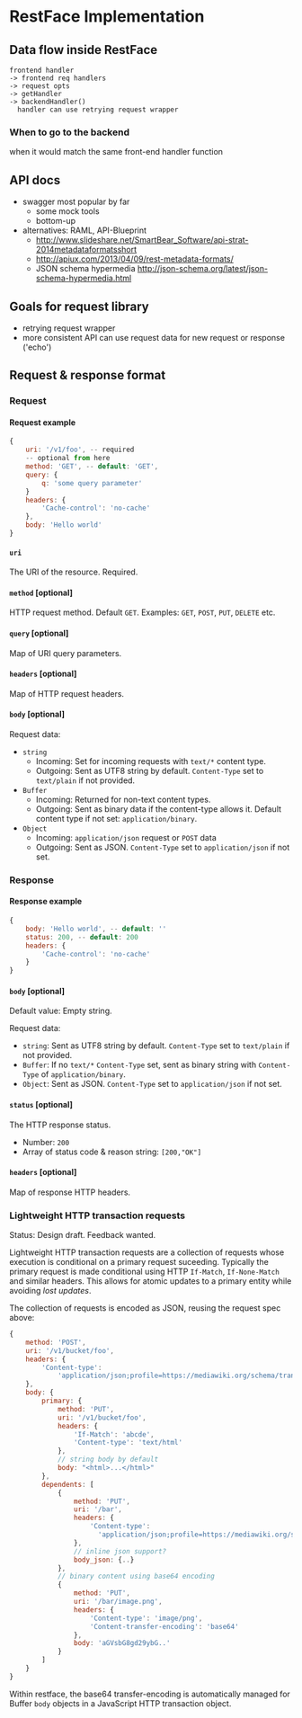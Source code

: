 RestFace Implementation
=======================

Data flow inside RestFace
-------------------------
```
frontend handler
-> frontend req handlers
-> request opts
-> getHandler
-> backendHandler()
  handler can use retrying request wrapper
```

### When to go to the backend
when it would match the same front-end handler function


API docs
--------
- swagger most popular by far
    - some mock tools
    - bottom-up
- alternatives: RAML, API-Blueprint
    - http://www.slideshare.net/SmartBear_Software/api-strat-2014metadataformatsshort
    - http://apiux.com/2013/04/09/rest-metadata-formats/
    - JSON schema hypermedia http://json-schema.org/latest/json-schema-hypermedia.html


Goals for request library
--------------------------
- retrying request wrapper
- more consistent API
  can use request data for new request or response ('echo')

## Request & response format
### Request
#### Request example
```javascript
{
    uri: '/v1/foo', -- required
    -- optional from here
    method: 'GET', -- default: 'GET',
    query: {
        q: 'some query parameter'
    }
    headers: {
        'Cache-control': 'no-cache'
    },
    body: 'Hello world'
}
```
#### `uri`
The URI of the resource. Required.

#### `method` [optional]
HTTP request method. Default `GET`. Examples: `GET`, `POST`, `PUT`, `DELETE`
etc.

#### `query` [optional]
Map of URI query parameters.

#### `headers` [optional]
Map of HTTP request headers.

#### `body` [optional]
Request data:
- `string` 
    - Incoming: Set for incoming requests with `text/*` content type. 
    - Outgoing: Sent as UTF8 string by default. `Content-Type` set to
      `text/plain` if not provided.
- `Buffer`
    - Incoming: Returned for non-text content types.
    - Outgoing: Sent as binary data if the content-type allows it. Default
      content type if not set: `application/binary`.
- `Object`
    - Incoming: `application/json` request or `POST` data
    - Outgoing: Sent as JSON. `Content-Type` set to `application/json` if not set.


### Response
#### Response example
```javascript
{
    body: 'Hello world', -- default: ''
    status: 200, -- default: 200
    headers: {
        'Cache-control': 'no-cache'
    }
}
```

#### `body` [optional]
Default value: Empty string.

Request data:
- `string`: Sent as UTF8 string by default. `Content-Type` set to `text/plain`
  if not provided.
- `Buffer`: If no `text/*` `Content-Type` set, sent as binary string with
  `Content-Type` of `application/binary`.
- `Object`: Sent as JSON. `Content-Type` set to `application/json` if not set.

#### `status` [optional]
The HTTP response status. 
- Number: `200`
- Array of status code & reason string: `[200,"OK"]`

#### `headers` [optional]
Map of response HTTP headers.


### Lightweight HTTP transaction requests
Status: Design draft. Feedback wanted.

Lightweight HTTP transaction requests are a collection of requests whose
execution is conditional on a primary request suceeding. Typically the primary
request is made conditional using HTTP `If-Match`, `If-None-Match` and similar
headers. This allows for atomic updates to a primary entity while avoiding
*lost updates*.

The collection of requests is encoded as JSON, reusing the request spec above:
```javascript
{
    method: 'POST',
    uri: '/v1/bucket/foo',
    headers: {
        'Content-type':
            'application/json;profile=https://mediawiki.org/schema/transaction'
    },
    body: {
        primary: {
            method: 'PUT',
            uri: '/v1/bucket/foo',
            headers: {
                'If-Match': 'abcde',
                'Content-type': 'text/html'
            },
            // string body by default
            body: "<html>...</html>"
        },
        dependents: [
            {
                method: 'PUT',
                uri: '/bar',
                headers: {
                    'Content-type':
                      'application/json;profile=https://mediawiki.org/specs/foo'
                },
                // inline json support?
                body_json: {..}
            },
            // binary content using base64 encoding
            {
                method: 'PUT',
                uri: '/bar/image.png',
                headers: {
                    'Content-type': 'image/png',
                    'Content-transfer-encoding': 'base64'
                },
                body: 'aGVsbG8gd29ybG..'
            }
        ]
    }
}
```

Within restface, the base64 transfer-encoding is automatically managed for
Buffer `body` objects in a JavaScript HTTP transaction object.
